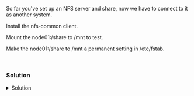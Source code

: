 So far you've set up an NFS server and share, now we have to connect to it as another system.

Install the nfs-common client.

Mount the node01:/share to /mnt to test.

Make the node01:/share to /mnt a permanent setting in /etc/fstab.

<br>

### Solution
<details>
<summary>Solution</summary>
Install the nfs-common client

```plain
apt -y install nfs-common
```{{exec}}

Test the mount point to verify we can connect.

```plain
mount node01:/share /mnt
```{{exec}}

Let's examine the mount point in our system.

```plain
df -h /mnt
```{{exec}}

Let's verify we can write into this directory.

```plain
touch /mnt/test1
ls -l /mnt
```{{exec}}

Remove the mount point so we can mount it via /etc/fstab

```plain
umount -l /mnt
```{{exec}}

Edit /etc/fstab and add the line ``` node01:/share /mnt nfs defaults 0 0 ```

```plain
vi /etc/fstab
```{{exec}}

Now we use the /etc/fstab to ensure that the mount point correctly mounts on reboot. This is an old system administrator trick.

```plain
mount -a
```{{exec}}

If this works, the system is set up correctly. Let's check our mount point again.

```plain
df -h /mnt
```{{exec}}

Let's do one last write check to ensure everything is working correctly

```plain
touch /mnt/finalcheck
ls -l /mnt/finalcheck
```{{exec}}

If that's all worked, then the system is correctly set up.

</details>